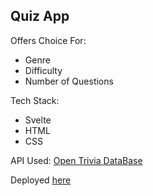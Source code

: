 ## Quiz App 

Offers Choice For:
- Genre
- Difficulty
- Number of Questions

Tech Stack: 
- Svelte
- HTML
- CSS

API Used: [Open Trivia DataBase](https://opentdb.com/api_config.php)

Deployed [here](https://quiz-app-aflah02.vercel.app/)
